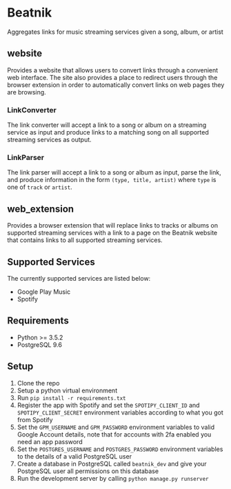 # Beatnik
Aggregates links for music streaming services given a song, album, or artist

## website
Provides a website that allows users to convert links through a convenient web interface. The site also provides a place to redirect users through the browser extension in order to automatically convert links on web pages they are browsing.

### LinkConverter
The link converter will accept a link to a song or album on a streaming service as input and produce links to a matching song on all supported streaming services as output.

### LinkParser
The link parser will accept a link to a song or album as input, parse the link, and produce information in the form `(type, title, artist)` where `type` is one of `track` or `artist`.

## web_extension
Provides a browser extension that will replace links to tracks or albums on supported streaming services with a link to a page on the Beatnik website that contains links to all supported streaming services.

## Supported Services
The currently supported services are listed below:
* Google Play Music
* Spotify

## Requirements
* Python >= 3.5.2
* PostgreSQL 9.6

## Setup
1. Clone the repo
2. Setup a python virtual environment
3. Run `pip install -r requirements.txt`
4. Register the app with Spotify and set the `SPOTIPY_CLIENT_ID` and `SPOTIPY_CLIENT_SECRET` environment variables according to what you got from Spotify
5. Set the `GPM_USERNAME` and `GPM_PASSWORD` environment variables to valid Google Account details, note that for accounts with 2fa enabled you need an app password
6. Set the `POSTGRES_USERNAME` and `POSTGRES_PASSWORD` environment variables to the details of a valid PostgreSQL user
7. Create a database in PostgreSQL called `beatnik_dev` and give your PostgreSQL user all permissions on this database
8. Run the development server by calling `python manage.py runserver`
